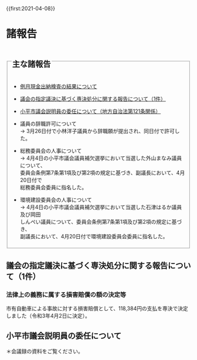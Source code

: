 {{first:2021-04-08}}

# 諸報告

<fieldset class="nittei">
  <legend>
    <h2> 主な諸報告 </h2>
  </legend>
  <div>

- [例月現金出納検査の結果について](../reigetu.md)

- [議会の指定議決に基づく専決処分に関する報告について（1件）](#議会の指定議決に基づく専決処分に関する報告について1件)

- [小平市議会説明員の委任について（地方自治法第121条関係）](#小平市議会説明員の委任について)

- 議員の辞職許可について  
→ 3月26日付で小林洋子議員から辞職願が提出され、同日付で許可した。


- 総務委員会の人事について  
→ 4月4日の小平市議会議員補欠選挙において当選した外山まなみ議員について、<br>
委員会条例第7条第1項及び第2項の規定に基づき、副議長において、4月20日付で<br>
総務委員会委員に指名した。

- 環境建設委員会の人事について  
→ 4月4日の小平市議会議員補欠選挙において当選した石津はるか議員及び岡田<br>
しんぺい議員について、委員会条例第7条第1項及び第2項の規定に基づき、<br>
副議長において、4月20日付で環境建設委員会委員に指名した。

  </div>
</fieldset>

## 議会の指定議決に基づく専決処分に関する報告について（1件）

### 法律上の義務に属する損害賠償の額の決定等

市有自動車による事故に対する損害賠償として、118,384円の支払を専決で決定しました（令和3年4月2日に決定）。

## 小平市議会説明員の委任について

＊会議録の資料をご覧ください。


  </div>
</fieldset>